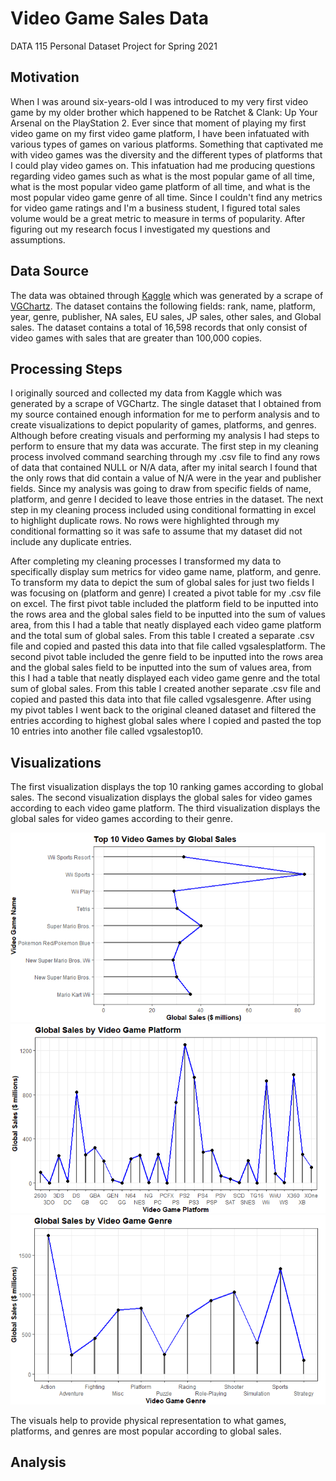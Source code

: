 # Video Game Sales Data
DATA 115 Personal Dataset Project for Spring 2021

## Motivation
When I was around six-years-old I was introduced to my very first video game by my older brother which happened to be Ratchet & Clank: Up Your Arsenal on the PlayStation 2. Ever since that moment of playing my first video game on my first video game platform, I have been infatuated with various types of games on various platforms. Something that captivated me with video games was the diversity and the different types of platforms that I could play video games on. This infatuation had me producing questions regarding video games such as what is the most popular game of all time, what is the most popular video game platform of all time, and what is the most popular video game genre of all time. Since I couldn't find any metrics for video game ratings and I'm a business student, I figured total sales volume would be a great metric to measure in terms of popularity. After figuring out my research focus I investigated my questions and assumptions.

## Data Source
The data was obtained through <a href="https://www.kaggle.com/gregorut/videogamesales">Kaggle</a> which was generated by a scrape of <a href="https://www.vgchartz.com/">VGChartz</a>. The dataset contains the following fields: rank, name, platform, year, genre, publisher, NA sales, EU sales, JP sales, other sales, and Global sales. The dataset contains a total of 16,598 records that only consist of video games with sales that are greater than 100,000 copies.

## Processing Steps
I originally sourced and collected my data from Kaggle which was generated by a scrape of VGChartz. The single dataset that I obtained from my source contained enough information for me to perform analysis and to create visualizations to depict popularity of games, platforms, and genres. Although before creating visuals and performing my analysis I had steps to perform to ensure that my data was accurate. The first step in my cleaning process involved command searching through my .csv file to find any rows of data that contained NULL or N/A data, after my inital search I found that the only rows that did contain a value of N/A were in the year and publisher fields. Since my analysis was going to draw from specific fields of name, platform, and genre I decided to leave those entries in the dataset. The next step in my cleaning process included using conditional formatting in excel to highlight duplicate rows. No rows were highlighted through my conditional formatting so it was safe to assume that my dataset did not include any duplicate entries. 

After completing my cleaning processes I transformed my data to specifically display sum metrics for video game name, platform, and genre. To transform my data to depict the sum of global sales for just two fields I was focusing on (platform and genre) I created a pivot table for my .csv file on excel. The first pivot table included the platform field to be inputted into the rows area and the global sales field to be inputted into the sum of values area, from this I had a table that neatly displayed each video game platform and the total sum of global sales. From this table I created a separate .csv file and copied and pasted this data into that file called vgsalesplatform. The second pivot table included the genre field to be inputted into the rows area and the global sales field to be inputted into the sum of values area, from this I had a table that neatly displayed each video game genre and the total sum of global sales. From this table I created another separate .csv file and copied and pasted this data into that file called vgsalesgenre. After using my pivot tables I went back to the original cleaned dataset and filtered the entries according to highest global sales where I copied and pasted the top 10 entries into another file called vgsalestop10.

## Visualizations
The first visualization displays the top 10 ranking games according to global sales. The second visualization displays the global sales for video games according to each video game platform. The third visualization displays the global sales for video games according to their genre.

<img src= "https://raw.githubusercontent.com/CheweezyTy/115_personal_dataset/main/Top10VGPlot.png">
<img src="https://raw.githubusercontent.com/CheweezyTy/115_personal_dataset/main/VGPlatformPlot.png">
<img src="https://raw.githubusercontent.com/CheweezyTy/115_personal_dataset/main/VGGenrePlot.png">

The visuals help to provide physical representation to what games, platforms, and genres are most popular according to global sales.

## Analysis
